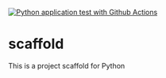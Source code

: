 [![Python application test with Github Actions](https://github.com/chloekang234/scaffold/actions/workflows/main.yml/badge.svg)](https://github.com/chloekang234/scaffold/actions/workflows/main.yml)

# scaffold
This is a project scaffold for Python
